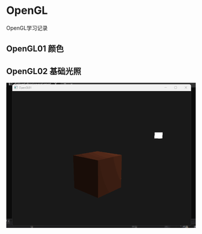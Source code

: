 # OpenGL
OpenGL学习记录
## OpenGL01 颜色

## OpenGL02 基础光照
![image](https://github.com/allekram/OpenGL/blob/3cc9322d942b0062c53df96e09367f2309e386b1/OpenGL02/02.gif)
